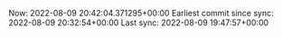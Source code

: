 Now: 2022-08-09 20:42:04.371295+00:00 Earliest commit since sync: 2022-08-09 20:32:54+00:00 Last sync: 2022-08-09 19:47:57+00:00
